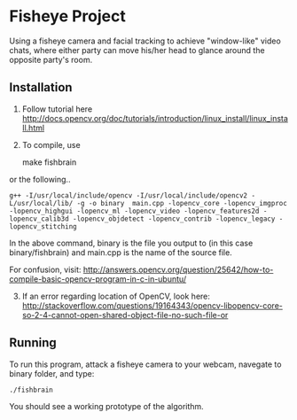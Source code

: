 # Fisheye Project #

Using a fisheye camera and facial tracking to achieve "window-like" video chats, where either party can move his/her head to glance around the opposite party's room.

## Installation ##

1) Follow tutorial here http://docs.opencv.org/doc/tutorials/introduction/linux_install/linux_install.html

2) To compile, use 

    make fishbrain

or the following..

    g++ -I/usr/local/include/opencv -I/usr/local/include/opencv2 -L/usr/local/lib/ -g -o binary  main.cpp -lopencv_core -lopencv_imgproc -lopencv_highgui -lopencv_ml -lopencv_video -lopencv_features2d -lopencv_calib3d -lopencv_objdetect -lopencv_contrib -lopencv_legacy -lopencv_stitching

In the above command, binary is the file you output to (in this case binary/fishbrain) and main.cpp is the name of the source file.

For confusion, visit:
http://answers.opencv.org/question/25642/how-to-compile-basic-opencv-program-in-c-in-ubuntu/

3) If an error regarding location of OpenCV, look here: http://stackoverflow.com/questions/19164343/opencv-libopencv-core-so-2-4-cannot-open-shared-object-file-no-such-file-or

## Running ##

To run this program, attack a fisheye camera to your webcam, navegate to binary folder, and type:

    ./fishbrain

You should see a working prototype of the algorithm.
